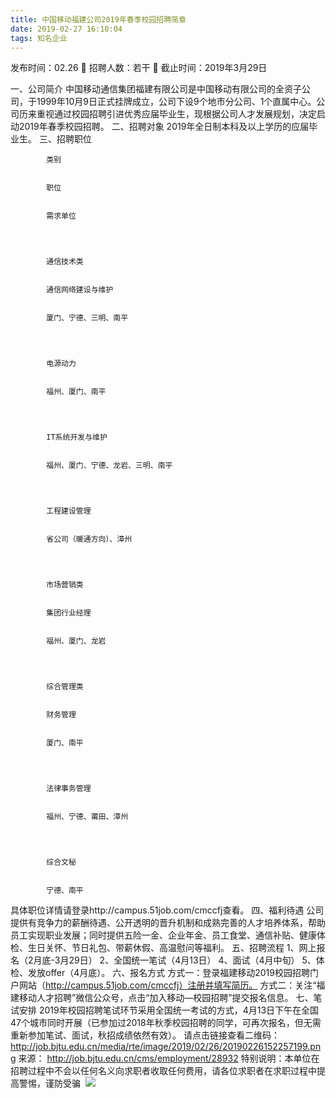 ```yaml
---
title: 中国移动福建公司2019年春季校园招聘简章
date: 2019-02-27 16:10:04
tags: 知名企业
---
```

发布时间：02.26   🌟   招聘人数：若干   🌈   截止时间：2019年3月29日
<!-- more -->
一、公司简介
中国移动通信集团福建有限公司是中国移动有限公司的全资子公司，于1999年10月9日正式挂牌成立，公司下设9个地市分公司、1个直属中心。公司历来重视通过校园招聘引进优秀应届毕业生，现根据公司人才发展规划，决定启动2019年春季校园招聘。
二、招聘对象
2019年全日制本科及以上学历的应届毕业生。
三、招聘职位


    
        
            
            类别
            
            
            职位
            
            
            需求单位
            
        
        
            
            通信技术类
            
            
            通信网络建设与维护
            
            
            厦门、宁德、三明、南平
            
        
        
            
            电源动力
            
            
            福州、厦门、南平
            
        
        
            
            IT系统开发与维护
            
            
            福州、厦门、宁德、龙岩、三明、南平
            
        
        
            
            工程建设管理
            
            
            省公司（暖通方向）、漳州
            
        
        
            
            市场营销类
            
            
            集团行业经理
            
            
            福州、厦门、龙岩
            
        
        
            
            综合管理类
            
            
            财务管理
            
            
            厦门、南平
            
        
        
            
            法律事务管理
            
            
            福州、宁德、莆田、漳州
            
        
        
            
            综合文秘
            
            
            宁德、南平
            
        
    


具体职位详情请登录http://campus.51job.com/cmccfj查看。
四、福利待遇
公司提供有竞争力的薪酬待遇、公开透明的晋升机制和成熟完善的人才培养体系，帮助员工实现职业发展；同时提供五险一金、企业年金、员工食堂、通信补贴、健康体检、生日关怀、节日礼包、带薪休假、高温慰问等福利。
五、招聘流程
1、网上报名（2月底-3月29日）
2、全国统一笔试（4月13日）
4、面试（4月中旬）
5、体检、发放offer（4月底）。
六、报名方式
方式一：登录福建移动2019校园招聘门户网站（http://campus.51job.com/cmccfj）注册并填写简历。
方式二：关注“福建移动人才招聘”微信公众号，点击“加入移动—校园招聘”提交报名信息。
七、笔试安排
2019年校园招聘笔试环节采用全国统一考试的方式，4月13日下午在全国47个城市同时开展（已参加过2018年秋季校园招聘的同学，可再次报名，但无需重新参加笔试、面试，秋招成绩依然有效）。
请点击链接查看二维码：
http://job.bjtu.edu.cn/media/rte/image/2019/02/26/20190226152257199.png
来源：
http://job.bjtu.edu.cn/cms/employment/28932
特别说明：本单位在招聘过程中不会以任何名义向求职者收取任何费用，请各位求职者在求职过程中提高警惕，谨防受骗
 ![](https://cdn.weiweiblog.cn/20181015134814.png)